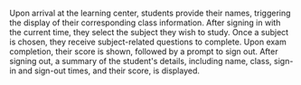 Upon arrival at the learning center, students provide their names, triggering the display of their corresponding class information. After signing in with the current time, they select the subject they wish to study. Once a subject is chosen, they receive subject-related questions to complete. Upon exam completion, their score is shown, followed by a prompt to sign out. After signing out, a summary of the student's details, including name, class, sign-in and sign-out times, and their score, is displayed.
